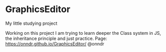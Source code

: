# GraphicsEditor
 My little studying project
 
 Working on this project I am trying to learn deeper the Class system in JS, 
 the inheritance principle and just practice.
 Page: https://onndr.github.io/GraphicsEditor/
 @onndr
